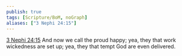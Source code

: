 ```yaml
---
publish: true
tags: [Scripture/BoM, noGraph]
aliases: ["3 Nephi 24:15"]
---
```

[3 Nephi 24:15](https://churchofjesuschrist.org/study/scriptures/bofm/3-ne/24?lang=eng&id=p15#p15) And now we call the proud happy; yea, they that work wickedness are set up; yea, they that tempt God are even delivered.
